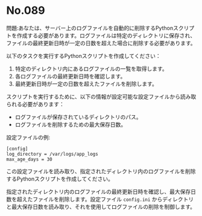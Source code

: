 # No.089

問題:あなたは、サーバー上のログファイルを自動的に削除するPythonスクリプトを作成する必要があります。ログファイルは特定のディレクトリに保存され、ファイルの最終更新日時が一定の日数を超えた場合に削除する必要があります。

以下のタスクを実行するPythonスクリプトを作成してください：

1. 特定のディレクトリ内にあるログファイルの一覧を取得します。
1. 各ログファイルの最終更新日時を確認します。
1. 最終更新日時が一定の日数を超えたファイルを削除します。

スクリプトを実行するために、以下の情報が設定可能な設定ファイルから読み取られる必要があります：

- ログファイルが保存されているディレクトリのパス。
- ログファイルを削除するための最大保存日数。

設定ファイルの例:

```plaintext
[config]
log_directory = /var/logs/app_logs
max_age_days = 30
```

この設定ファイルを読み取り、指定されたディレクトリ内のログファイルを削除するPythonスクリプトを作成してください。

指定されたディレクトリ内のログファイルの最終更新日時を確認し、最大保存日数を超えたファイルを削除します。設定ファイル `config.ini` からディレクトリと最大保存日数を読み取り、それを使用してログファイルの削除を制御します。
